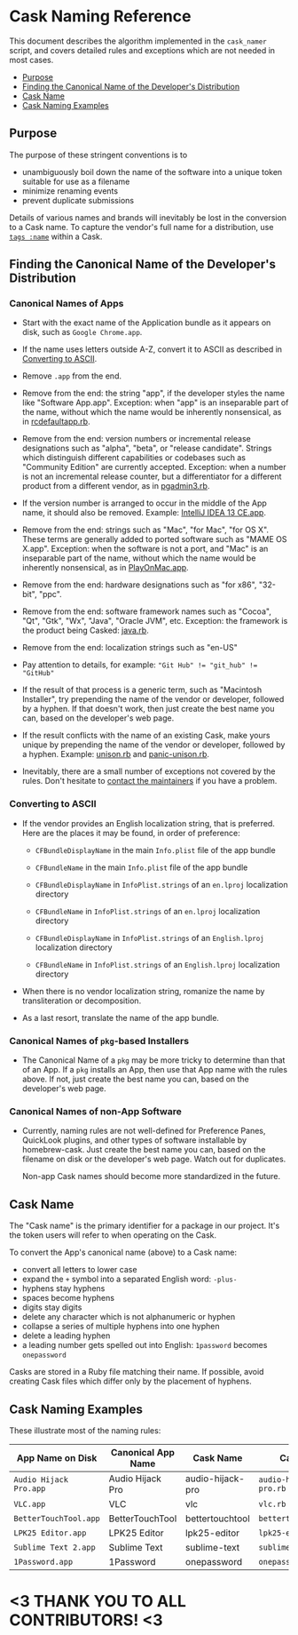 # Cask Naming Reference

This document describes the algorithm implemented in the `cask_namer`
script, and covers detailed rules and exceptions which are not needed in
most cases.

 * [Purpose](#purpose)
 * [Finding the Canonical Name of the Developer's Distribution](#finding-the-canonical-name-of-the-developers-distribution)
 * [Cask Name](#cask-name)
 * [Cask Naming Examples](#cask-naming-examples)

## Purpose

The purpose of these stringent conventions is to

 * unambiguously boil down the name of the software into a unique token
   suitable for use as a filename
 * minimize renaming events
 * prevent duplicate submissions

Details of various names and brands will inevitably be lost in the
conversion to a Cask name.  To capture the vendor's full name for a
distribution, use [`tags :name`](CASK_LANGUAGE_REFERENCE.md#tags-stanza-details) within a Cask.

## Finding the Canonical Name of the Developer's Distribution

### Canonical Names of Apps

  * Start with the exact name of the Application bundle as it appears on disk,
    such as `Google Chrome.app`.

  * If the name uses letters outside A-Z, convert it to ASCII as described in
    [Converting to ASCII](#converting-to-ascii).

  * Remove `.app` from the end.

  * Remove from the end: the string "app", if the developer styles the name
    like "Software App.app".  Exception: when "app" is an inseparable part of the
    name, without which the name would be inherently nonsensical, as in [rcdefaultapp.rb](../Casks/rcdefaultapp.rb).

  * Remove from the end: version numbers or incremental release designations such
    as "alpha", "beta", or "release candidate".  Strings which distinguish different
    capabilities or codebases such as "Community Edition" are currently accepted.
    Exception: when a number is not an incremental release counter, but a
    differentiator for a different product from a different vendor, as in [pgadmin3.rb](../Casks/pgadmin3.rb).

  * If the version number is arranged to occur in the middle of the App name,
    it should also be removed.  Example: [IntelliJ IDEA 13 CE.app](../Casks/intellij-idea-ce.rb).

  * Remove from the end: strings such as "Mac", "for Mac", "for OS X".
    These terms are generally added to ported software such as "MAME OS X.app".
    Exception: when the software is not a port, and "Mac" is an inseparable
    part of the name, without which the name would be inherently nonsensical,
    as in [PlayOnMac.app](../Casks/playonmac.rb).

  * Remove from the end: hardware designations such as "for x86", "32-bit", "ppc".

  * Remove from the end: software framework names such as "Cocoa", "Qt",
    "Gtk", "Wx", "Java", "Oracle JVM", etc.  Exception: the framework is the
    product being Casked: [java.rb](../Casks/java.rb).

  * Remove from the end: localization strings such as "en-US"

  * Pay attention to details, for example: `"Git Hub" != "git_hub" != "GitHub"`

  * If the result of that process is a generic term, such as "Macintosh Installer",
    try prepending the name of the vendor or developer, followed by a hyphen.
    If that doesn't work, then just create the best name you can, based on the
    developer's web page.

  * If the result conflicts with the name of an existing Cask, make yours unique
    by prepending the name of the vendor or developer, followed by a hyphen.
    Example: [unison.rb](../Casks/unison.rb) and [panic-unison.rb](../Casks/panic-unison.rb).

  * Inevitably, there are a small number of exceptions not covered by the rules.
    Don't hesitate to [contact the maintainers](../../../issues) if you have a
    problem.

### Converting to ASCII

  * If the vendor provides an English localization string, that is preferred.
    Here are the places it may be found, in order of preference:

      * `CFBundleDisplayName` in the main `Info.plist` file of the app
        bundle

      * `CFBundleName` in the main `Info.plist` file of the app bundle

      * `CFBundleDisplayName` in `InfoPlist.strings` of an `en.lproj`
        localization directory

      * `CFBundleName` in `InfoPlist.strings` of an `en.lproj` localization
        directory

      * `CFBundleDisplayName` in `InfoPlist.strings` of an `English.lproj`
        localization directory

      * `CFBundleName` in `InfoPlist.strings` of an `English.lproj`
        localization directory

  * When there is no vendor localization string, romanize the name by
    transliteration or decomposition.

  * As a last resort, translate the name of the app bundle.

### Canonical Names of `pkg`-based Installers

  * The Canonical Name of a `pkg` may be more tricky to determine than that
    of an App.  If a `pkg` installs an App, then use that App name with the
    rules above.  If not, just create the best name you can, based on the
    developer's web page.

### Canonical Names of non-App Software

  * Currently, naming rules are not well-defined for Preference Panes,
    QuickLook plugins, and other types of software installable by
    homebrew-cask.  Just create the best name you can, based on the filename
    on disk or the developer's web page.  Watch out for duplicates.

    Non-app Cask names should become more standardized in the future.

## Cask Name

The "Cask name" is the primary identifier for a package in our project. It's
the token users will refer to when operating on the Cask.

To convert the App's canonical name (above) to a Cask name:

  * convert all letters to lower case
  * expand the `+` symbol into a separated English word: `-plus-`
  * hyphens stay hyphens
  * spaces become hyphens
  * digits stay digits
  * delete any character which is not alphanumeric or hyphen
  * collapse a series of multiple hyphens into one hyphen
  * delete a leading hyphen
  * a leading number gets spelled out into English: `1password` becomes `onepassword`

Casks are stored in a Ruby file matching their name.  If possible, avoid
creating Cask files which differ only by the placement of hyphens.


## Cask Naming Examples

These illustrate most of the naming rules:

App Name on Disk       | Canonical App Name | Cask Name        | Cask File
-----------------------|--------------------|------------------|----------------------
`Audio Hijack Pro.app` | Audio Hijack Pro   | audio-hijack-pro | `audio-hijack-pro.rb`
`VLC.app`              | VLC                | vlc              | `vlc.rb`
`BetterTouchTool.app`  | BetterTouchTool    | bettertouchtool  | `bettertouchtool.rb`
`LPK25 Editor.app`     | LPK25 Editor       | lpk25-editor     | `lpk25-editor.rb`
`Sublime Text 2.app`   | Sublime Text       | sublime-text     | `sublime-text.rb`
`1Password.app`        | 1Password          | onepassword      | `onepassword.rb`


# <3 THANK YOU TO ALL CONTRIBUTORS! <3

